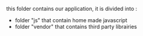 this folder contains our application, it is divided into :
 - folder "js" that contain home made javascript
 - folder "vendor" that contains third party librairies